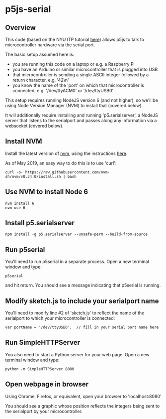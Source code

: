 # p5js-serial

## Overview

This code (based on the NYU ITP tutorial [here](https://itp.nyu.edu/physcomp/labs/labs-serial-communication/lab-arduino-and-p5js-using-a-raspberry-pi/)) allows p5js to talk to microcontroller hardware via the serial port. 

The basic setup assumed here is:  
- you are running this code on a laptop or e.g. a Raspberry Pi 
- you have an Arduino or similar microcontroller that is plugged into USB
- that microcontroller is sending a single ASCII integer followed by a return character, e.g. '42\n'
- you know the name of the 'port' on which that microcontroller is connected, e.g. '/dev/ttyACM0' or '/dev/ttyUSB0'

This setup requires running NodeJS version 6 (and not higher), so we'll be using Node Version Manager (NVM) to install that (covered below).

It will additionally require installing and running 'p5.serialserver', a NodeJS server that listens to the serialport and passes along any information via a websocket (covered below).   

## Install NVM

Install the latest version of [nvm](https://github.com/nvm-sh/nvm), using the instructions [here](https://github.com/nvm-sh/nvm#installation-and-update). 

As of May 2019, an easy way to do this is to use 'curl':

```
curl -o- https://raw.githubusercontent.com/nvm-sh/nvm/v0.34.0/install.sh | bash
``` 

## Use NVM to install Node 6

```
nvm install 6
nvm use 6
```

## Install p5.serialserver

```
npm install -g p5.serialserver --unsafe-perm --build-from-source
```

## Run p5serial

You'll need to run p5serial in a separate process.  Open a new terminal window and type:
 
```
p5serial
```

and hit return.  You should see a message indicating that p5serial is running.

## Modify sketch.js to include your serialport name

You'll need to modify line #2 of 'sketch.js' to reflect the name of the serialport to which your microcontroller is connected:

```
var portName = '/dev/ttyUSB0';  // fill in your serial port name here
```

## Run SimpleHTTPServer

You also need to start a Python server for your web page.  Open a new terminal window and type:

```
python -m SimpleHTTPServer 8080
```

## Open webpage in browser 

Using Chrome, Firefox, or equivalent, open your browser to 'localhost:8080'

You should see a graphic whose position reflects the integers being sent to the serialport by your microcontroller.


